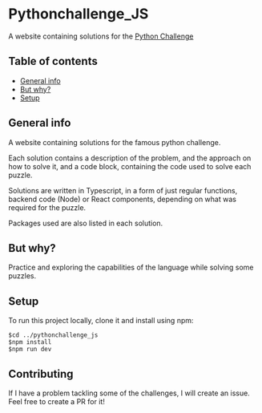 # Pythonchallenge_JS

A website containing solutions for the [Python Challenge](http://pythonchallenge.com) 

## Table of contents

- [General info](#general-info)
- [But why?](#but-why)
- [Setup](#setup)

## General info

A website containing solutions for the famous python challenge.

Each solution contains a description of the problem, and the approach on how to solve it, and a code block, containing the code used to solve each puzzle.

Solutions are written in Typescript, in a form of just regular functions, backend code (Node) or React components, depending on what was required for the puzzle.

Packages used are also listed in each solution.

## But why?

Practice and exploring the capabilities of the language while solving some puzzles.

## Setup

To run this project locally, clone it and install using npm:

```
$cd ../pythonchallenge_js
$npm install
$npm run dev
```

## Contributing

If I have a problem tackling some of the challenges, I will create an issue. Feel free to create a PR for it!

